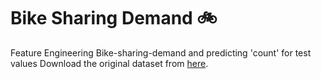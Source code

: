 # Bike Sharing Demand :bike:
Feature Engineering Bike-sharing-demand and predicting 'count' for test values
Download the original dataset from [here](https://www.kaggle.com/c/bike-sharing-demand).
